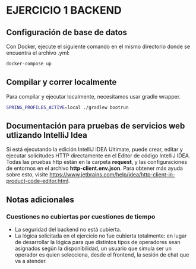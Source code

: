 # EJERCICIO 1 BACKEND

## Configuración de base de datos

Con Docker, ejecute el siguiente comando en el mismo directorio donde se encuentra el archivo .yml:
```bash
docker-compose up
```

## Compilar y correr localmente

Para compilar y ejecutar localmente, necesitamos usar gradle wrapper.
```bash
SPRING_PROFILES_ACTIVE=local ./gradlew bootrun
```

## Documentación para pruebas de servicios web utlizando IntelliJ Idea

Si está ejecutando la edición IntelliJ IDEA Ultimate, puede crear, editar y ejecutar solicitudes HTTP directamente en el
Editor de código IntelliJ IDEA. Todas las pruebas http están en la carpeta **request**, y las configuraciones de entornos en el archivo
**http-client.env.json**. Para obtener más ayuda sobre esto, visite https://www.jetbrains.com/help/idea/http-client-in-product-code-editor.html.

## Notas adicionales

### Cuestiones no cubiertas por cuestiones de tiempo

- La seguridad del backend no está cubierta.
- La lógica solicitada en el ejercicio no fue cubierta totalmente: en lugar de desarrollar la lógica para que distintos tipos de operadores sean asignados según la disponibilidad, un usuario que simula ser un operador es quien selecciona, desde el frontend, la sesión de chat que va a atender. 
